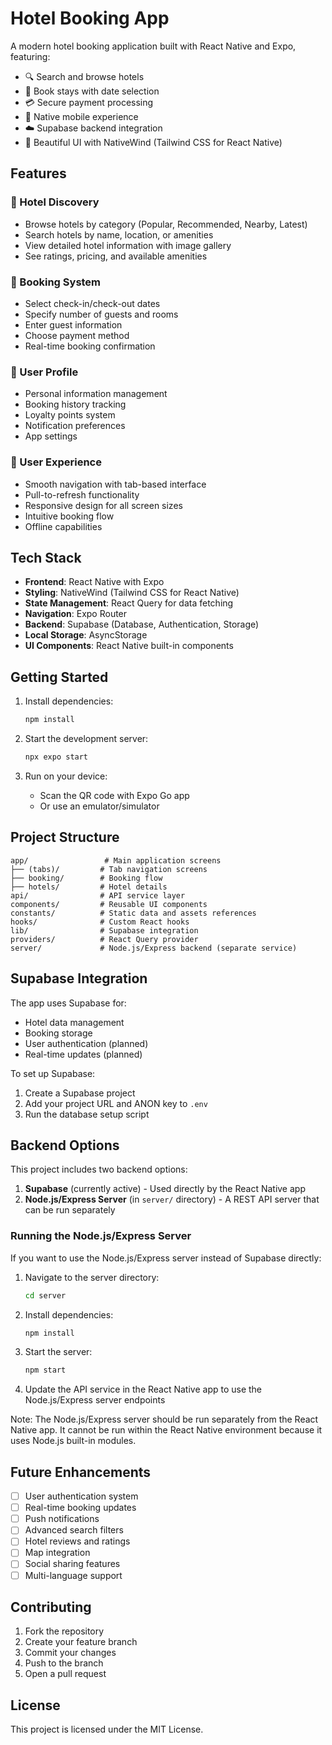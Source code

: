 # Hotel Booking App

A modern hotel booking application built with React Native and Expo, featuring:

- 🔍 Search and browse hotels
- 📅 Book stays with date selection
- 💳 Secure payment processing
- 📱 Native mobile experience
- ☁️ Supabase backend integration
- 🎨 Beautiful UI with NativeWind (Tailwind CSS for React Native)

## Features

### 🏨 Hotel Discovery
- Browse hotels by category (Popular, Recommended, Nearby, Latest)
- Search hotels by name, location, or amenities
- View detailed hotel information with image gallery
- See ratings, pricing, and available amenities

### 📅 Booking System
- Select check-in/check-out dates
- Specify number of guests and rooms
- Enter guest information
- Choose payment method
- Real-time booking confirmation

### 👤 User Profile
- Personal information management
- Booking history tracking
- Loyalty points system
- Notification preferences
- App settings

### 📱 User Experience
- Smooth navigation with tab-based interface
- Pull-to-refresh functionality
- Responsive design for all screen sizes
- Intuitive booking flow
- Offline capabilities

## Tech Stack

- **Frontend**: React Native with Expo
- **Styling**: NativeWind (Tailwind CSS for React Native)
- **State Management**: React Query for data fetching
- **Navigation**: Expo Router
- **Backend**: Supabase (Database, Authentication, Storage)
- **Local Storage**: AsyncStorage
- **UI Components**: React Native built-in components

## Getting Started

1. Install dependencies:
   ```bash
   npm install
   ```

2. Start the development server:
   ```bash
   npx expo start
   ```

3. Run on your device:
   - Scan the QR code with Expo Go app
   - Or use an emulator/simulator

## Project Structure

```
app/                 # Main application screens
├── (tabs)/         # Tab navigation screens
├── booking/        # Booking flow
├── hotels/         # Hotel details
api/                # API service layer
components/         # Reusable UI components
constants/          # Static data and assets references
hooks/              # Custom React hooks
lib/                # Supabase integration
providers/          # React Query provider
server/             # Node.js/Express backend (separate service)
```

## Supabase Integration

The app uses Supabase for:
- Hotel data management
- Booking storage
- User authentication (planned)
- Real-time updates (planned)

To set up Supabase:
1. Create a Supabase project
2. Add your project URL and ANON key to `.env`
3. Run the database setup script

## Backend Options

This project includes two backend options:

1. **Supabase** (currently active) - Used directly by the React Native app
2. **Node.js/Express Server** (in `server/` directory) - A REST API server that can be run separately

### Running the Node.js/Express Server

If you want to use the Node.js/Express server instead of Supabase directly:

1. Navigate to the server directory:
   ```bash
   cd server
   ```

2. Install dependencies:
   ```bash
   npm install
   ```

3. Start the server:
   ```bash
   npm start
   ```

4. Update the API service in the React Native app to use the Node.js/Express server endpoints

Note: The Node.js/Express server should be run separately from the React Native app. It cannot be run within the React Native environment because it uses Node.js built-in modules.

## Future Enhancements

- [ ] User authentication system
- [ ] Real-time booking updates
- [ ] Push notifications
- [ ] Advanced search filters
- [ ] Hotel reviews and ratings
- [ ] Map integration
- [ ] Social sharing features
- [ ] Multi-language support

## Contributing

1. Fork the repository
2. Create your feature branch
3. Commit your changes
4. Push to the branch
5. Open a pull request

## License

This project is licensed under the MIT License.